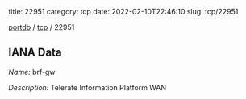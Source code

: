 title: 22951
category: tcp
date: 2022-02-10T22:46:10
slug: tcp/22951

[portdb](/) / [tcp](/category/tcp.html) / 22951


## IANA Data

_Name:_ brf-gw

_Description:_ Telerate Information Platform WAN

